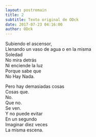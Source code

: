 ```yaml
---
layout: postremain
title: 2
subtitle: Texto original de ODck
date: 2017-07-23 04:16:00
author: ODck
---
```


Subiendo el ascensor,  
Llenando un vaso de agua o en la misma  
Soledad  
No mira detrás  
Ni enciende la luz  
Porque sabe que  
No Hay Nada.  

Pero hay demasiadas cosas  
Cosas que.  
No.  
Que no.  
Se ven.  
Y no puede evitar  
En un segundo  
Imaginar diez veces  
La misma escena.  